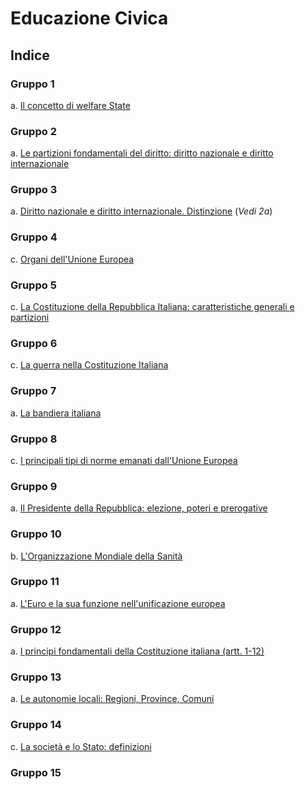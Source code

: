 # Educazione Civica

## Indice

### Gruppo 1

a. [Il concetto di welfare State](1a.md)

### Gruppo 2

a. [Le partizioni fondamentali del diritto: diritto nazionale e diritto internazionale](2a.md)

### Gruppo 3

a. [Diritto nazionale e diritto internazionale. Distinzione](2a.md) (*Vedi 2a*)

### Gruppo 4

c. [Organi dell'Unione Europea](4c.md)

### Gruppo 5

c. [La Costituzione della Repubblica Italiana: caratteristiche generali e partizioni](5c.md)

### Gruppo 6

c. [La guerra nella Costituzione Italiana](6c.md)

### Gruppo 7

a. [La bandiera italiana](7a.md)

### Gruppo 8

c. [I principali tipi di norme emanati dall'Unione Europea](8c.md)

### Gruppo 9

a. [Il Presidente della Repubblica: elezione, poteri e prerogative](9a.md)

### Gruppo 10

b. [L'Organizzazione Mondiale della Sanità](10b.md)

### Gruppo 11

a. [L'Euro e la sua funzione nell'unificazione europea](11a.md)

### Gruppo 12

a. [I principi fondamentali della Costituzione italiana (artt. 1-12)](12a.md)

### Gruppo 13

a. [Le autonomie locali: Regioni, Province, Comuni](13a.md)

### Gruppo 14

c. [La società e lo Stato: definizioni](14c.md)

### Gruppo 15
